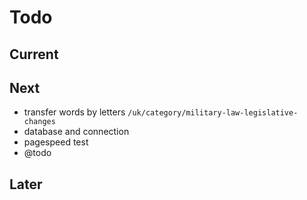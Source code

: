 # Todo

## Current

## Next

- transfer words by letters `/uk/category/military-law-legislative-changes`
- database and connection
- pagespeed test
- @todo

## Later
